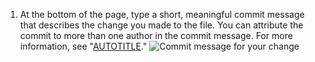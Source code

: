 1. At the bottom of the page, type a short, meaningful commit message that describes the change you made to the file. You can attribute the commit to more than one author in the commit message. For more information, see "[AUTOTITLE](/pull-requests/committing-changes-to-your-project/creating-and-editing-commits/creating-a-commit-with-multiple-authors)."
![Commit message for your change](/assets/images/help/repository/write-commit-message-quick-pull.png)
